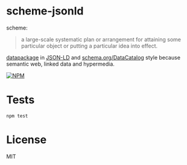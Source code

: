 scheme-jsonld
=============

scheme:

> a large-scale systematic plan or arrangement for attaining some particular object or putting a particular idea into effect.

[datapackage](http://dataprotocols.org/data-packages/) in
[JSON-LD](http://json-ld.org/) and
[schema.org/DataCatalog](http://schema.org/DataCatalog) style because
semantic web, linked data and hypermedia.

[![NPM](https://nodei.co/npm/scheme-jsonld.png)](https://nodei.co/npm/scheme-jsonld/)


Tests
=====

    npm test
    

License
=======

MIT
